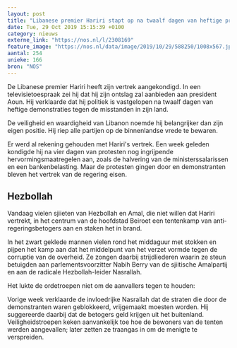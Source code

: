 ```yaml
---
layout: post
title: "Libanese premier Hariri stapt op na twaalf dagen van heftige protesten"
date: Tue, 29 Oct 2019 15:15:39 +0100
category: nieuws
externe_link: "https://nos.nl/l/2308169"
feature_image: "https://nos.nl/data/image/2019/10/29/588250/1008x567.jpg"
aantal: 254
unieke: 166
bron: "NOS"
---
```


<p>De Libanese premier Hariri heeft zijn vertrek aangekondigd. In een televisietoespraak zei hij dat hij zijn ontslag zal aanbieden aan president Aoun. Hij verklaarde dat hij politiek is vastgelopen na twaalf dagen van heftige demonstraties tegen de misstanden in zijn land.</p>
<p>De veiligheid en waardigheid van Libanon noemde hij belangrijker dan zijn eigen positie. Hij riep alle partijen op de binnenlandse vrede te bewaren.</p>
<p>Er werd al rekening gehouden met Hariri's vertrek. Een week geleden kondigde hij na vier dagen van protesten nog ingrijpende hervormingsmaatregelen aan, zoals de halvering van de ministerssalarissen en een bankenbelasting. Maar de protesten gingen door en demonstranten bleven het vertrek van de regering eisen.</p>
<h2>Hezbollah</h2>
<p>Vandaag vielen sjiieten van Hezbollah en Amal, die niet willen dat Hariri vertrekt, in het centrum van de hoofdstad Beiroet een tentenkamp van anti-regeringsbetogers aan en staken het in brand.</p>
<p>In het zwart geklede mannen vielen rond het middaguur met stokken en pijpen het kamp aan dat het middelpunt van het verzet vormde tegen de corruptie van de overheid. Ze zongen daarbij strijdliederen waarin ze steun betuigden aan parlementsvoorzitter Nabih Berry van de sjiitische Amalpartij en aan de radicale Hezbollah-leider Nasrallah.</p>
<p>Het lukte de ordetroepen niet om de aanvallers tegen te houden: </p>
<p>Vorige week verklaarde de invloedrijke Nasrallah dat de straten die door de demonstranten waren geblokkeerd, vrijgemaakt moesten worden. Hij suggereerde daarbij dat de betogers geld krijgen uit het buitenland. Veiligheidstroepen keken aanvankelijk toe hoe de bewoners van de tenten werden aangevallen; later zetten ze traangas in om de menigte te verspreiden.</p>
